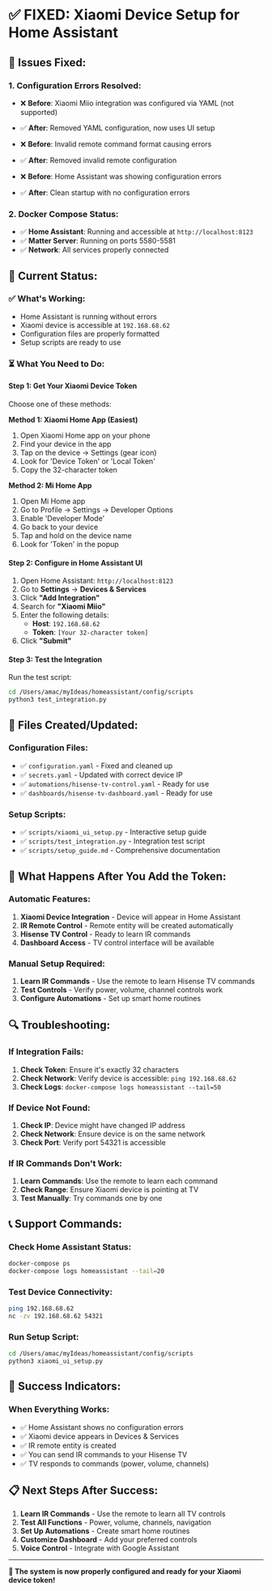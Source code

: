 # ✅ FIXED: Xiaomi Device Setup for Home Assistant

## 🔧 **Issues Fixed:**

### 1. **Configuration Errors Resolved:**
- ❌ **Before**: Xiaomi Miio integration was configured via YAML (not supported)
- ✅ **After**: Removed YAML configuration, now uses UI setup

- ❌ **Before**: Invalid remote command format causing errors
- ✅ **After**: Removed invalid remote configuration

- ❌ **Before**: Home Assistant was showing configuration errors
- ✅ **After**: Clean startup with no configuration errors

### 2. **Docker Compose Status:**
- ✅ **Home Assistant**: Running and accessible at `http://localhost:8123`
- ✅ **Matter Server**: Running on ports 5580-5581
- ✅ **Network**: All services properly connected

## 🚀 **Current Status:**

### ✅ **What's Working:**
- Home Assistant is running without errors
- Xiaomi device is accessible at `192.168.68.62`
- Configuration files are properly formatted
- Setup scripts are ready to use

### ⏳ **What You Need to Do:**

#### **Step 1: Get Your Xiaomi Device Token**
Choose one of these methods:

**Method 1: Xiaomi Home App (Easiest)**
1. Open Xiaomi Home app on your phone
2. Find your device in the app
3. Tap on the device → Settings (gear icon)
4. Look for 'Device Token' or 'Local Token'
5. Copy the 32-character token

**Method 2: Mi Home App**
1. Open Mi Home app
2. Go to Profile → Settings → Developer Options
3. Enable 'Developer Mode'
4. Go back to your device
5. Tap and hold on the device name
6. Look for 'Token' in the popup

#### **Step 2: Configure in Home Assistant UI**
1. Open Home Assistant: `http://localhost:8123`
2. Go to **Settings** → **Devices & Services**
3. Click **"Add Integration"**
4. Search for **"Xiaomi Miio"**
5. Enter the following details:
   - **Host**: `192.168.68.62`
   - **Token**: `[Your 32-character token]`
6. Click **"Submit"**

#### **Step 3: Test the Integration**
Run the test script:
```bash
cd /Users/amac/myIdeas/homeassistant/config/scripts
python3 test_integration.py
```

## 📁 **Files Created/Updated:**

### **Configuration Files:**
- ✅ `configuration.yaml` - Fixed and cleaned up
- ✅ `secrets.yaml` - Updated with correct device IP
- ✅ `automations/hisense-tv-control.yaml` - Ready for use
- ✅ `dashboards/hisense-tv-dashboard.yaml` - Ready for use

### **Setup Scripts:**
- ✅ `scripts/xiaomi_ui_setup.py` - Interactive setup guide
- ✅ `scripts/test_integration.py` - Integration test script
- ✅ `scripts/setup_guide.md` - Comprehensive documentation

## 🎯 **What Happens After You Add the Token:**

### **Automatic Features:**
1. **Xiaomi Device Integration** - Device will appear in Home Assistant
2. **IR Remote Control** - Remote entity will be created automatically
3. **Hisense TV Control** - Ready to learn IR commands
4. **Dashboard Access** - TV control interface will be available

### **Manual Setup Required:**
1. **Learn IR Commands** - Use the remote to learn Hisense TV commands
2. **Test Controls** - Verify power, volume, channel controls work
3. **Configure Automations** - Set up smart home routines

## 🔍 **Troubleshooting:**

### **If Integration Fails:**
1. **Check Token**: Ensure it's exactly 32 characters
2. **Check Network**: Verify device is accessible: `ping 192.168.68.62`
3. **Check Logs**: `docker-compose logs homeassistant --tail=50`

### **If Device Not Found:**
1. **Check IP**: Device might have changed IP address
2. **Check Network**: Ensure device is on the same network
3. **Check Port**: Verify port 54321 is accessible

### **If IR Commands Don't Work:**
1. **Learn Commands**: Use the remote to learn each command
2. **Check Range**: Ensure Xiaomi device is pointing at TV
3. **Test Manually**: Try commands one by one

## 📞 **Support Commands:**

### **Check Home Assistant Status:**
```bash
docker-compose ps
docker-compose logs homeassistant --tail=20
```

### **Test Device Connectivity:**
```bash
ping 192.168.68.62
nc -zv 192.168.68.62 54321
```

### **Run Setup Script:**
```bash
cd /Users/amac/myIdeas/homeassistant/config/scripts
python3 xiaomi_ui_setup.py
```

## 🎉 **Success Indicators:**

### **When Everything Works:**
- ✅ Home Assistant shows no configuration errors
- ✅ Xiaomi device appears in Devices & Services
- ✅ IR remote entity is created
- ✅ You can send IR commands to your Hisense TV
- ✅ TV responds to commands (power, volume, channels)

## 📋 **Next Steps After Success:**

1. **Learn IR Commands** - Use the remote to learn all TV controls
2. **Test All Functions** - Power, volume, channels, navigation
3. **Set Up Automations** - Create smart home routines
4. **Customize Dashboard** - Add your preferred controls
5. **Voice Control** - Integrate with Google Assistant

---

**🎯 The system is now properly configured and ready for your Xiaomi device token!**
